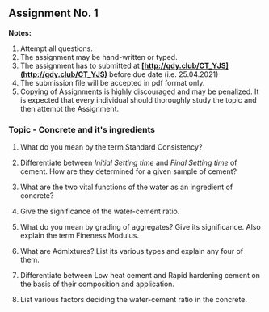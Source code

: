 ## **Assignment No. 1**  


**Notes:**
1. Attempt all questions.
2. The assignment may be hand-written or typed.
3. The assignment has to submitted at **[http://gdy.club/CT_YJS](http://gdy.club/CT_YJS)** before due date (i.e. 25.04.2021)
4. The submission file will be accepted in pdf format only.
5. Copying of Assignments is highly discouraged and may be penalized. It is expected that every individual should thoroughly study the topic and then attempt the Assignment.


### Topic - Concrete and it's ingredients

1. What do you mean by the term Standard Consistency?

2. Differentiate between *Initial Setting time* and *Final Setting time* of cement. How are they determined for a given sample of cement?

3. What are the two vital functions of the water as an ingredient of concrete?

4. Give the significance of the water-cement ratio.

5. What do you mean by grading of aggregates? Give its significance. Also explain the term Fineness Modulus.

6. What are Admixtures? List its various types and explain any four of them.

7. Differentiate between Low heat cement and Rapid hardening cement on the basis of their composition and application.

8. List various factors deciding the water-cement ratio in the concrete.  
